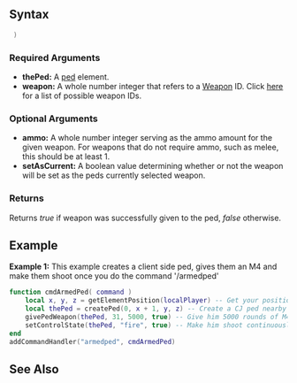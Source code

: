 Syntax
------

``` lua
 )
```

### Required Arguments

-   **thePed:** A [ped](/docs/ped.md "wikilink") element.
-   **weapon:** A whole number integer that refers to a [Weapon](/docs/Weapon.md "wikilink") ID. Click [here](/Weapon.md "wikilink") for a list of possible weapon IDs.

### Optional Arguments

-   **ammo:** A whole number integer serving as the ammo amount for the given weapon. For weapons that do not require ammo, such as melee, this should be at least 1.
-   **setAsCurrent:** A boolean value determining whether or not the weapon will be set as the peds currently selected weapon.

### Returns

Returns *true* if weapon was successfully given to the ped, *false* otherwise.

Example
-------

**Example 1:** This example creates a client side ped, gives them an M4 and make them shoot once you do the command '/armedped'

``` lua
function cmdArmedPed( command )
    local x, y, z = getElementPosition(localPlayer) -- Get your position
    local thePed = createPed(0, x + 1, y, z) -- Create a CJ ped nearby
    givePedWeapon(thePed, 31, 5000, true) -- Give him 5000 rounds of M4
    setControlState(thePed, "fire", true) -- Make him shoot continuously
end
addCommandHandler("armedped", cmdArmedPed)
```

See Also
--------
